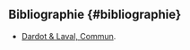 ## Bibliographie {#bibliographie}

*   [Dardot &amp; Laval, Commun](http://www.editionsladecouverte.fr/catalogue/index-commun-9782707169389.html).